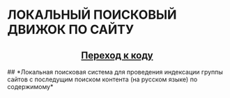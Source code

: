 # **ЛОКАЛЬНЫЙ ПОИСКОВЫЙ ДВИЖОК ПО САЙТУ**
<h2 align="center"><a href="https://github.com/vadimsa3/searchengine/tree/master/src/main/java/searchengine" target="_blank">Переход к коду</a></h2>
## *Локальная поисковая система для проведения индексации группы сайтов с последущим поиском контента (на русском языке) по содержимому* 

